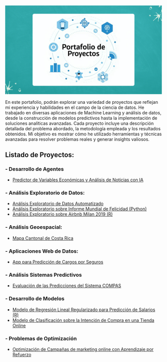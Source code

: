 ![Descripción de la imagen](./Imagenes/Portada.png)

En este portafolio, podrán explorar una variedad de proyectos que reflejan mi experiencia y habilidades en el campo de la ciencia de datos. He trabajado en diversas aplicaciones de Machine Learning y análisis de datos, desde la construcción de modelos predictivos hasta la implementación de soluciones analíticas avanzadas. Cada proyecto incluye una descripción detallada del problema abordado, la metodología empleada y los resultados obtenidos. Mi objetivo es mostrar cómo he utilizado herramientas y técnicas avanzadas para resolver problemas reales y generar insights valiosos.

## Listado de Proyectos:

### - Desarrollo de Agentes

- [Predictor de Variables Económicas y Análisis de Noticias con IA](https://github.com/Cheski1610/Economic_SmolAgents)

### - Análisis Exploratorio de Datos:

- [Análisis Exploratorio de Datos Automatizado](https://github.com/Cheski1610/EDAutomated.git) 
- [Análisis Exploratorio sobre Informe Mundial de Felicidad (Python)](https://github.com/Cheski1610/Portafolio_Proyectos/tree/main/EDA%20-%20Informe%20Mundial%20de%20Felicidad%20(Python)) 
- [Análisis Exploratorio sobre Airbnb Milan 2019 (R)](https://github.com/Cheski1610/Portafolio_Proyectos/tree/main/EDA%20-%20Airbnb%20Milan%202019%20(R))

### - Análisis Geoespacial:

- [Mapa Cantonal de Costa Rica](https://github.com/Cheski1610/mapacantonalcr.git)

### - Aplicaciones Web de Datos:

- [App para Predicción de Cargos por Seguros](https://github.com/Cheski1610/AppPycaret.git)

### - Análisis Sistemas Predictivos

- [Evaluación de las Predicciones del Sistema COMPAS](https://github.com/Cheski1610/Portafolio_Proyectos/tree/main/Evaluaci%C3%B3n%20Predicciones%20Sistema%20COMPAS)

### - Desarrollo de Modelos

- [Modelo de Regresión Lineal Regularizado para Predicción de Salarios (R)](https://github.com/Cheski1610/Portafolio_Proyectos/tree/main/Regresi%C3%B3n%20Lineal%20Predicciones%20Salarios)
- [Modelo de Clasificación sobre la Intención de Compra en una Tienda Online](https://github.com/Cheski1610/Portafolio_Proyectos/tree/main/Modelado%20Intenci%C3%B3n%20Compra%20Online)

### - Problemas de Optimización

- [Optimización de Campañas de marketing online con Aprendizaje por Refuerzo](https://github.com/Cheski1610/Portafolio_Proyectos/tree/main/Optimizaci%C3%B3n%20Campa%C3%B1a%20de%20Marketing%20Online)